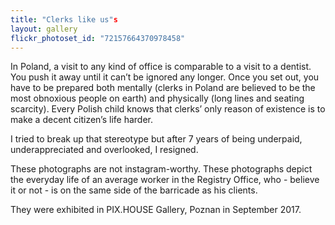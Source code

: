 ```yaml
---
title: "Clerks like us"s
layout: gallery
flickr_photoset_id: "72157664370978458"
---
```

In Poland, a visit to any kind of office is comparable to a visit to a dentist. 
You push it away until it can’t be ignored any longer. Once you set out, you have to be prepared both mentally (clerks in Poland are believed to be the most obnoxious people on earth) and physically (long lines and seating scarcity). Every Polish child knows that clerks’ only reason of existence is to make a decent citizen’s life harder. 

I tried to break up that stereotype but after 7 years of being underpaid, underappreciated and overlooked, I resigned. 

These photographs are not instagram-worthy. These photographs depict the everyday life of an average worker in the Registry Office, who - believe it or not - is on the same side of the barricade as his clients. 

They were exhibited in PIX.HOUSE Gallery, Poznan in September 2017. 
